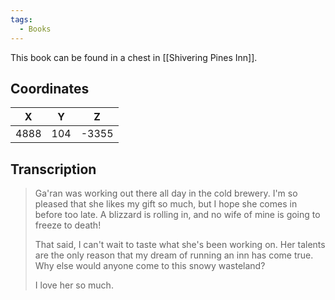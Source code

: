 ```yaml
---
tags:
  - Books
---
```


This book can be found in a chest in [[Shivering Pines Inn]].

## Coordinates
| **X** | **Y** | **Z** |
| :---: | :---: | :---: |
| 4888  |  104  | -3355 |

## Transcription
> Ga'ran was working out there all day in the cold brewery. I'm so pleased that she likes my gift so much, but I hope she comes in before too late. A blizzard is rolling in, and no wife of mine is going to freeze to death!
>
> That said, I can't wait to taste what she's been working on. Her talents are the only reason that my dream of running an inn has come true. Why else would anyone come to this snowy wasteland?
>
> I love her so much.
